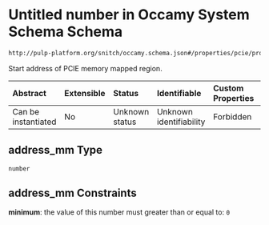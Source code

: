 # Untitled number in Occamy System Schema Schema

```txt
http://pulp-platform.org/snitch/occamy.schema.json#/properties/pcie/properties/address_mm
```

Start address of PCIE memory mapped region.

| Abstract            | Extensible | Status         | Identifiable            | Custom Properties | Additional Properties | Access Restrictions | Defined In                                                       |
| :------------------ | :--------- | :------------- | :---------------------- | :---------------- | :-------------------- | :------------------ | :--------------------------------------------------------------- |
| Can be instantiated | No         | Unknown status | Unknown identifiability | Forbidden         | Allowed               | none                | [occamy.schema.json*](occamy.schema.json "open original schema") |

## address_mm Type

`number`

## address_mm Constraints

**minimum**: the value of this number must greater than or equal to: `0`
